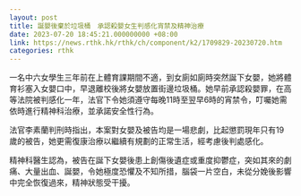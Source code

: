 ```yaml
---
layout: post
title: 誕嬰後棄於垃圾桶　承認殺嬰女生判感化宵禁及精神治療
date: 2023-07-20 18:45:21.000000000 +08:00
link: https://news.rthk.hk/rthk/ch/component/k2/1709829-20230720.htm
categories: rthk
---
```


一名中六女學生三年前在上體育課期間不適，到女廁如廁時突然誕下女嬰，她將體育衫塞入女嬰口中，早退離校後將女嬰放置街邊垃圾桶。她早前承認殺嬰罪，在高等法院被判感化一年，法官下令她須遵守每晚11時至翌早6時的宵禁令，叮囑她需依時進行精神科治療，並承諾安全性行為。

法官李素蘭判刑時指出，本案對女嬰及被告均是一場悲劇，比起懲罰現年只有19歲的被告，她更需復康治療以繼續有規劃的正常生活，經考慮後判處感化。

精神科醫生認為，被告在誕下女嬰後患上創傷後遺症或重度抑鬱症，突如其來的劇痛、大量出血、誕嬰，令她極度恐懼及不知所措，腦袋一片空白，未從分娩後影響中完全恢復過來，精神狀態受干擾。
